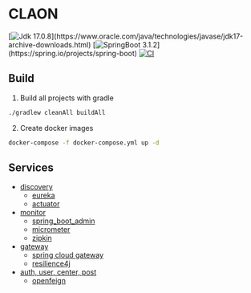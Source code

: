 # CLAON

[![Jdk 17.0.8](https://img.shields.io/badge/jdk-17.0.8-blue")](https://www.oracle.com/java/technologies/javase/jdk17-archive-downloads.html)
[![SpringBoot 3.1.2](https://img.shields.io/badge/spring_boot-3.1.2-blue")](https://spring.io/projects/spring-boot)
[![CI](https://github.com/Co-Laon/claon-server/actions/workflows/ci.yml/badge.svg)](https://github.com/Co-Laon/claon-server/actions/workflows/ci.yml)

## Build

1. Build all projects with gradle
```bash
./gradlew cleanAll buildAll
```

2. Create docker images
```bash
docker-compose -f docker-compose.yml up -d
```

## Services
- [discovery](./docs/discovery.md)
  - [eureka](./docs/eureka.md)
  - [actuator](./docs/actuator.md)
- [monitor](./docs/monitor.md)
  - [spring_boot_admin](./docs/spring_boot_admin.md)
  - [micrometer](./docs/micrometer_zipkin.md)
  - [zipkin](./docs/zipkin.md)
- [gateway](./docs/gateway.md)
  - [spring cloud gateway](./docs/spring_cloud_gateway.md)
  - [resilience4j](./docs/resilience4j.md)
- [auth, user, center, post](./docs/service.md)
  - [openfeign](./docs/openfeign.md)
